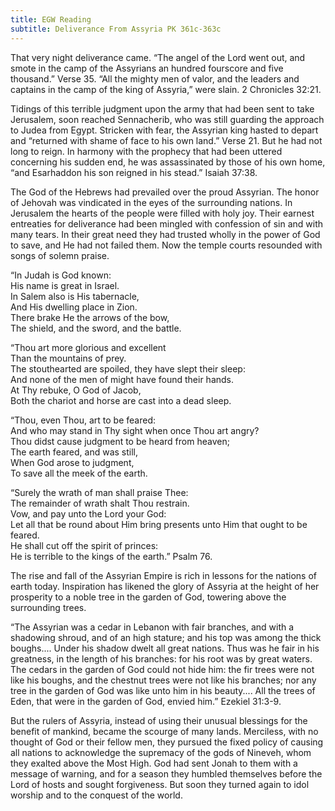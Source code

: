 ```yaml
---
title: EGW Reading
subtitle: Deliverance From Assyria PK 361c-363c
---
```


That very night deliverance came. “The angel of the Lord went out, and smote in the camp of the Assyrians an hundred fourscore and five thousand.” Verse 35. “All the mighty men of valor, and the leaders and captains in the camp of the king of Assyria,” were slain. 2 Chronicles 32:21.

Tidings of this terrible judgment upon the army that had been sent to take Jerusalem, soon reached Sennacherib, who was still guarding the approach to Judea from Egypt. Stricken with fear, the Assyrian king hasted to depart and “returned with shame of face to his own land.” Verse 21. But he had not long to reign. In harmony with the prophecy that had been uttered concerning his sudden end, he was assassinated by those of his own home, “and Esarhaddon his son reigned in his stead.” Isaiah 37:38.

The God of the Hebrews had prevailed over the proud Assyrian. The honor of Jehovah was vindicated in the eyes of the surrounding nations. In Jerusalem the hearts of the people were filled with holy joy. Their earnest entreaties for deliverance had been mingled with confession of sin and with many tears. In their great need they had trusted wholly in the power of God to save, and He had not failed them. Now the temple courts resounded with songs of solemn praise.

“In Judah is God known:\
His name is great in Israel.\
In Salem also is His tabernacle,\
And His dwelling place in Zion.\
There brake He the arrows of the bow,\
The shield, and the sword, and the battle.

“Thou art more glorious and excellent\
Than the mountains of prey.\
The stouthearted are spoiled, they have slept their sleep:\
And none of the men of might have found their hands.\
At Thy rebuke, O God of Jacob,\
Both the chariot and horse are cast into a dead sleep.

“Thou, even Thou, art to be feared:\
And who may stand in Thy sight when once Thou art angry?\
Thou didst cause judgment to be heard from heaven;\
The earth feared, and was still,\
When God arose to judgment,\
To save all the meek of the earth.

“Surely the wrath of man shall praise Thee:\
The remainder of wrath shalt Thou restrain.\
Vow, and pay unto the Lord your God:\
Let all that be round about Him bring presents unto Him that ought to be feared.\
He shall cut off the spirit of princes:\
He is terrible to the kings of the earth.” Psalm 76.

The rise and fall of the Assyrian Empire is rich in lessons for the nations of earth today. Inspiration has likened the glory of Assyria at the height of her prosperity to a noble tree in the garden of God, towering above the surrounding trees.

“The Assyrian was a cedar in Lebanon with fair branches, and with a shadowing shroud, and of an high stature; and his top was among the thick boughs.... Under his shadow dwelt all great nations. Thus was he fair in his greatness, in the length of his branches: for his root was by great waters. The cedars in the garden of God could not hide him: the fir trees were not like his boughs, and the chestnut trees were not like his branches; nor any tree in the garden of God was like unto him in his beauty.... All the trees of Eden, that were in the garden of God, envied him.” Ezekiel 31:3-9.

But the rulers of Assyria, instead of using their unusual blessings for the benefit of mankind, became the scourge of many lands. Merciless, with no thought of God or their fellow men, they pursued the fixed policy of causing all nations to acknowledge the supremacy of the gods of Nineveh, whom they exalted above the Most High. God had sent Jonah to them with a message of warning, and for a season they humbled themselves before the Lord of hosts and sought forgiveness. But soon they turned again to idol worship and to the conquest of the world.